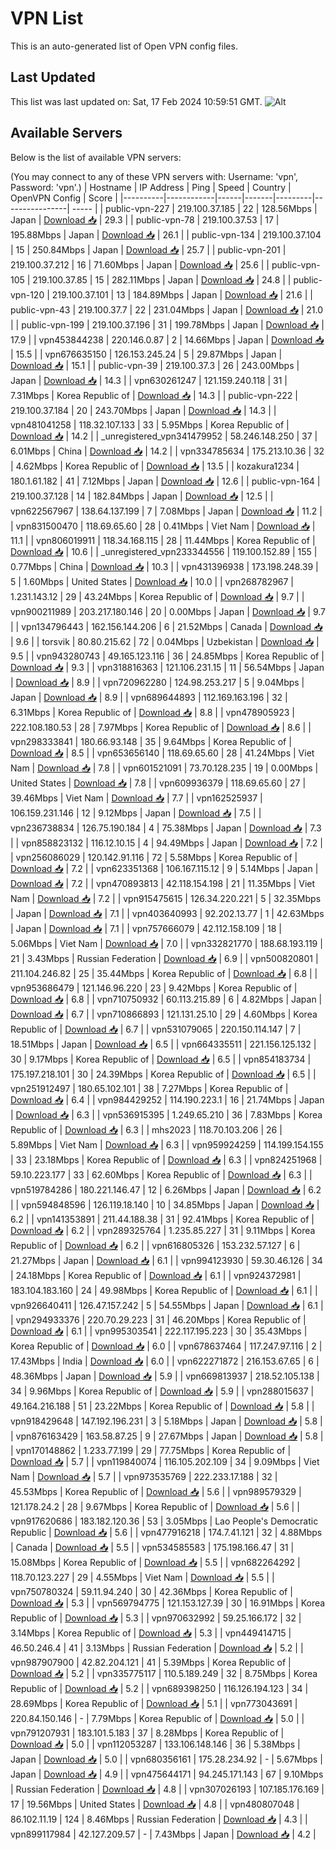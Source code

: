 # VPN List

This is an auto-generated list of Open VPN config files.

## Last Updated

This list was last updated on: Sat, 17 Feb 2024 10:59:51 GMT.
![Alt](https://repobeats.axiom.co/api/embed/186b98318ef1479477931607c1ad7d823f12451f.svg "Repobeats analytics image")

## Available Servers

Below is the list of available VPN servers:

(You may connect to any of these VPN servers with: Username: 'vpn', Password: 'vpn'.)
| Hostname | IP Address | Ping | Speed | Country | OpenVPN Config | Score |
|----------|------------|------|-------|---------|----------------| ----- |
| public-vpn-227 | 219.100.37.185 | 22 | 128.56Mbps | Japan | [Download 📥](./configs/server_0_JP.ovpn) | 29.3 |
| public-vpn-78 | 219.100.37.53 | 17 | 195.88Mbps | Japan | [Download 📥](./configs/server_1_JP.ovpn) | 26.1 |
| public-vpn-134 | 219.100.37.104 | 15 | 250.84Mbps | Japan | [Download 📥](./configs/server_2_JP.ovpn) | 25.7 |
| public-vpn-201 | 219.100.37.212 | 16 | 71.60Mbps | Japan | [Download 📥](./configs/server_3_JP.ovpn) | 25.6 |
| public-vpn-105 | 219.100.37.85 | 15 | 282.11Mbps | Japan | [Download 📥](./configs/server_4_JP.ovpn) | 24.8 |
| public-vpn-120 | 219.100.37.101 | 13 | 184.89Mbps | Japan | [Download 📥](./configs/server_5_JP.ovpn) | 21.6 |
| public-vpn-43 | 219.100.37.7 | 22 | 231.04Mbps | Japan | [Download 📥](./configs/server_6_JP.ovpn) | 21.0 |
| public-vpn-199 | 219.100.37.196 | 31 | 199.78Mbps | Japan | [Download 📥](./configs/server_7_JP.ovpn) | 17.9 |
| vpn453844238 | 220.146.0.87 | 2 | 14.66Mbps | Japan | [Download 📥](./configs/server_8_JP.ovpn) | 15.5 |
| vpn676635150 | 126.153.245.24 | 5 | 29.87Mbps | Japan | [Download 📥](./configs/server_9_JP.ovpn) | 15.1 |
| public-vpn-39 | 219.100.37.3 | 26 | 243.00Mbps | Japan | [Download 📥](./configs/server_10_JP.ovpn) | 14.3 |
| vpn630261247 | 121.159.240.118 | 31 | 7.31Mbps | Korea Republic of | [Download 📥](./configs/server_11_KR.ovpn) | 14.3 |
| public-vpn-222 | 219.100.37.184 | 20 | 243.70Mbps | Japan | [Download 📥](./configs/server_12_JP.ovpn) | 14.3 |
| vpn481041258 | 118.32.107.133 | 33 | 5.95Mbps | Korea Republic of | [Download 📥](./configs/server_13_KR.ovpn) | 14.2 |
| _unregistered_vpn341479952 | 58.246.148.250 | 37 | 6.01Mbps | China | [Download 📥](./configs/server_14_CN.ovpn) | 14.2 |
| vpn334785634 | 175.213.10.36 | 32 | 4.62Mbps | Korea Republic of | [Download 📥](./configs/server_15_KR.ovpn) | 13.5 |
| kozakura1234 | 180.1.61.182 | 41 | 7.12Mbps | Japan | [Download 📥](./configs/server_16_JP.ovpn) | 12.6 |
| public-vpn-164 | 219.100.37.128 | 14 | 182.84Mbps | Japan | [Download 📥](./configs/server_17_JP.ovpn) | 12.5 |
| vpn622567967 | 138.64.137.199 | 7 | 7.08Mbps | Japan | [Download 📥](./configs/server_18_JP.ovpn) | 11.2 |
| vpn831500470 | 118.69.65.60 | 28 | 0.41Mbps | Viet Nam | [Download 📥](./configs/server_19_VN.ovpn) | 11.1 |
| vpn806019911 | 118.34.168.115 | 28 | 11.44Mbps | Korea Republic of | [Download 📥](./configs/server_20_KR.ovpn) | 10.6 |
| _unregistered_vpn233344556 | 119.100.152.89 | 155 | 0.77Mbps | China | [Download 📥](./configs/server_21_CN.ovpn) | 10.3 |
| vpn431396938 | 173.198.248.39 | 5 | 1.60Mbps | United States | [Download 📥](./configs/server_22_US.ovpn) | 10.0 |
| vpn268782967 | 1.231.143.12 | 29 | 43.24Mbps | Korea Republic of | [Download 📥](./configs/server_23_KR.ovpn) | 9.7 |
| vpn900211989 | 203.217.180.146 | 20 | 0.00Mbps | Japan | [Download 📥](./configs/server_24_JP.ovpn) | 9.7 |
| vpn134796443 | 162.156.144.206 | 6 | 21.52Mbps | Canada | [Download 📥](./configs/server_25_CA.ovpn) | 9.6 |
| torsvik | 80.80.215.62 | 72 | 0.04Mbps | Uzbekistan | [Download 📥](./configs/server_26_UZ.ovpn) | 9.5 |
| vpn943280743 | 49.165.123.116 | 36 | 24.85Mbps | Korea Republic of | [Download 📥](./configs/server_27_KR.ovpn) | 9.3 |
| vpn318816363 | 121.106.231.15 | 11 | 56.54Mbps | Japan | [Download 📥](./configs/server_28_JP.ovpn) | 8.9 |
| vpn720962280 | 124.98.253.217 | 5 | 9.04Mbps | Japan | [Download 📥](./configs/server_29_JP.ovpn) | 8.9 |
| vpn689644893 | 112.169.163.196 | 32 | 6.31Mbps | Korea Republic of | [Download 📥](./configs/server_30_KR.ovpn) | 8.8 |
| vpn478905923 | 222.108.180.53 | 28 | 7.97Mbps | Korea Republic of | [Download 📥](./configs/server_31_KR.ovpn) | 8.6 |
| vpn298333841 | 180.66.93.148 | 35 | 9.64Mbps | Korea Republic of | [Download 📥](./configs/server_32_KR.ovpn) | 8.5 |
| vpn653656140 | 118.69.65.60 | 28 | 41.24Mbps | Viet Nam | [Download 📥](./configs/server_33_VN.ovpn) | 7.8 |
| vpn601521091 | 73.70.128.235 | 19 | 0.00Mbps | United States | [Download 📥](./configs/server_34_US.ovpn) | 7.8 |
| vpn609936379 | 118.69.65.60 | 27 | 39.46Mbps | Viet Nam | [Download 📥](./configs/server_35_VN.ovpn) | 7.7 |
| vpn162525937 | 106.159.231.146 | 12 | 9.12Mbps | Japan | [Download 📥](./configs/server_36_JP.ovpn) | 7.5 |
| vpn236738834 | 126.75.190.184 | 4 | 75.38Mbps | Japan | [Download 📥](./configs/server_37_JP.ovpn) | 7.3 |
| vpn858823132 | 116.12.10.15 | 4 | 94.49Mbps | Japan | [Download 📥](./configs/server_38_JP.ovpn) | 7.2 |
| vpn256086029 | 120.142.91.116 | 72 | 5.58Mbps | Korea Republic of | [Download 📥](./configs/server_39_KR.ovpn) | 7.2 |
| vpn623351368 | 106.167.115.12 | 9 | 5.14Mbps | Japan | [Download 📥](./configs/server_40_JP.ovpn) | 7.2 |
| vpn470893813 | 42.118.154.198 | 21 | 11.35Mbps | Viet Nam | [Download 📥](./configs/server_41_VN.ovpn) | 7.2 |
| vpn915475615 | 126.34.220.221 | 5 | 32.35Mbps | Japan | [Download 📥](./configs/server_42_JP.ovpn) | 7.1 |
| vpn403640993 | 92.202.13.77 | 1 | 42.63Mbps | Japan | [Download 📥](./configs/server_43_JP.ovpn) | 7.1 |
| vpn757666079 | 42.112.158.109 | 18 | 5.06Mbps | Viet Nam | [Download 📥](./configs/server_44_VN.ovpn) | 7.0 |
| vpn332821770 | 188.68.193.119 | 21 | 3.43Mbps | Russian Federation | [Download 📥](./configs/server_45_RU.ovpn) | 6.9 |
| vpn500820801 | 211.104.246.82 | 25 | 35.44Mbps | Korea Republic of | [Download 📥](./configs/server_46_KR.ovpn) | 6.8 |
| vpn953686479 | 121.146.96.220 | 23 | 9.42Mbps | Korea Republic of | [Download 📥](./configs/server_47_KR.ovpn) | 6.8 |
| vpn710750932 | 60.113.215.89 | 6 | 4.82Mbps | Japan | [Download 📥](./configs/server_48_JP.ovpn) | 6.7 |
| vpn710866893 | 121.131.25.10 | 29 | 4.60Mbps | Korea Republic of | [Download 📥](./configs/server_49_KR.ovpn) | 6.7 |
| vpn531079065 | 220.150.114.147 | 7 | 18.51Mbps | Japan | [Download 📥](./configs/server_50_JP.ovpn) | 6.5 |
| vpn664335511 | 221.156.125.132 | 30 | 9.17Mbps | Korea Republic of | [Download 📥](./configs/server_51_KR.ovpn) | 6.5 |
| vpn854183734 | 175.197.218.101 | 30 | 24.39Mbps | Korea Republic of | [Download 📥](./configs/server_52_KR.ovpn) | 6.5 |
| vpn251912497 | 180.65.102.101 | 38 | 7.27Mbps | Korea Republic of | [Download 📥](./configs/server_53_KR.ovpn) | 6.4 |
| vpn984429252 | 114.190.223.1 | 16 | 21.74Mbps | Japan | [Download 📥](./configs/server_54_JP.ovpn) | 6.3 |
| vpn536915395 | 1.249.65.210 | 36 | 7.83Mbps | Korea Republic of | [Download 📥](./configs/server_55_KR.ovpn) | 6.3 |
| mhs2023 | 118.70.103.206 | 26 | 5.89Mbps | Viet Nam | [Download 📥](./configs/server_56_VN.ovpn) | 6.3 |
| vpn959924259 | 114.199.154.155 | 33 | 23.18Mbps | Korea Republic of | [Download 📥](./configs/server_57_KR.ovpn) | 6.3 |
| vpn824251968 | 59.10.223.177 | 33 | 62.60Mbps | Korea Republic of | [Download 📥](./configs/server_58_KR.ovpn) | 6.3 |
| vpn519784286 | 180.221.146.47 | 12 | 6.26Mbps | Japan | [Download 📥](./configs/server_59_JP.ovpn) | 6.2 |
| vpn594848596 | 126.119.18.140 | 10 | 34.85Mbps | Japan | [Download 📥](./configs/server_60_JP.ovpn) | 6.2 |
| vpn141353891 | 211.44.188.38 | 31 | 92.41Mbps | Korea Republic of | [Download 📥](./configs/server_61_KR.ovpn) | 6.2 |
| vpn289325764 | 1.235.85.227 | 31 | 9.11Mbps | Korea Republic of | [Download 📥](./configs/server_62_KR.ovpn) | 6.2 |
| vpn616805326 | 153.232.57.127 | 6 | 21.27Mbps | Japan | [Download 📥](./configs/server_63_JP.ovpn) | 6.1 |
| vpn994123930 | 59.30.46.126 | 34 | 24.18Mbps | Korea Republic of | [Download 📥](./configs/server_64_KR.ovpn) | 6.1 |
| vpn924372981 | 183.104.183.160 | 24 | 49.98Mbps | Korea Republic of | [Download 📥](./configs/server_65_KR.ovpn) | 6.1 |
| vpn926640411 | 126.47.157.242 | 5 | 54.55Mbps | Japan | [Download 📥](./configs/server_66_JP.ovpn) | 6.1 |
| vpn294933376 | 220.70.29.223 | 31 | 46.20Mbps | Korea Republic of | [Download 📥](./configs/server_67_KR.ovpn) | 6.1 |
| vpn995303541 | 222.117.195.223 | 30 | 35.43Mbps | Korea Republic of | [Download 📥](./configs/server_68_KR.ovpn) | 6.0 |
| vpn678637464 | 117.247.97.116 | 2 | 17.43Mbps | India | [Download 📥](./configs/server_69_IN.ovpn) | 6.0 |
| vpn622271872 | 216.153.67.65 | 6 | 48.36Mbps | Japan | [Download 📥](./configs/server_70_JP.ovpn) | 5.9 |
| vpn669813937 | 218.52.105.138 | 34 | 9.96Mbps | Korea Republic of | [Download 📥](./configs/server_71_KR.ovpn) | 5.9 |
| vpn288015637 | 49.164.216.188 | 51 | 23.22Mbps | Korea Republic of | [Download 📥](./configs/server_72_KR.ovpn) | 5.8 |
| vpn918429648 | 147.192.196.231 | 3 | 5.18Mbps | Japan | [Download 📥](./configs/server_73_JP.ovpn) | 5.8 |
| vpn876163429 | 163.58.87.25 | 9 | 27.67Mbps | Japan | [Download 📥](./configs/server_74_JP.ovpn) | 5.8 |
| vpn170148862 | 1.233.77.199 | 29 | 77.75Mbps | Korea Republic of | [Download 📥](./configs/server_75_KR.ovpn) | 5.7 |
| vpn119840074 | 116.105.202.109 | 34 | 9.09Mbps | Viet Nam | [Download 📥](./configs/server_76_VN.ovpn) | 5.7 |
| vpn973535769 | 222.233.17.188 | 32 | 45.53Mbps | Korea Republic of | [Download 📥](./configs/server_77_KR.ovpn) | 5.6 |
| vpn989579329 | 121.178.24.2 | 28 | 9.67Mbps | Korea Republic of | [Download 📥](./configs/server_78_KR.ovpn) | 5.6 |
| vpn917620686 | 183.182.120.36 | 53 | 3.05Mbps | Lao People's Democratic Republic | [Download 📥](./configs/server_79_LA.ovpn) | 5.6 |
| vpn477916218 | 174.7.41.121 | 32 | 4.88Mbps | Canada | [Download 📥](./configs/server_80_CA.ovpn) | 5.5 |
| vpn534585583 | 175.198.166.47 | 31 | 15.08Mbps | Korea Republic of | [Download 📥](./configs/server_81_KR.ovpn) | 5.5 |
| vpn682264292 | 118.70.123.227 | 29 | 4.55Mbps | Viet Nam | [Download 📥](./configs/server_82_VN.ovpn) | 5.5 |
| vpn750780324 | 59.11.94.240 | 30 | 42.36Mbps | Korea Republic of | [Download 📥](./configs/server_83_KR.ovpn) | 5.3 |
| vpn569794775 | 121.153.127.39 | 30 | 16.91Mbps | Korea Republic of | [Download 📥](./configs/server_84_KR.ovpn) | 5.3 |
| vpn970632992 | 59.25.166.172 | 32 | 3.14Mbps | Korea Republic of | [Download 📥](./configs/server_85_KR.ovpn) | 5.3 |
| vpn449414715 | 46.50.246.4 | 41 | 3.13Mbps | Russian Federation | [Download 📥](./configs/server_86_RU.ovpn) | 5.2 |
| vpn987907900 | 42.82.204.121 | 41 | 5.39Mbps | Korea Republic of | [Download 📥](./configs/server_87_KR.ovpn) | 5.2 |
| vpn335775117 | 110.5.189.249 | 32 | 8.75Mbps | Korea Republic of | [Download 📥](./configs/server_88_KR.ovpn) | 5.2 |
| vpn689398250 | 116.126.194.123 | 34 | 28.69Mbps | Korea Republic of | [Download 📥](./configs/server_89_KR.ovpn) | 5.1 |
| vpn773043691 | 220.84.150.146 | - | 7.79Mbps | Korea Republic of | [Download 📥](./configs/server_90_KR.ovpn) | 5.0 |
| vpn791207931 | 183.101.5.183 | 37 | 8.28Mbps | Korea Republic of | [Download 📥](./configs/server_91_KR.ovpn) | 5.0 |
| vpn112053287 | 133.106.148.146 | 36 | 5.38Mbps | Japan | [Download 📥](./configs/server_92_JP.ovpn) | 5.0 |
| vpn680356161 | 175.28.234.92 | - | 5.67Mbps | Japan | [Download 📥](./configs/server_93_JP.ovpn) | 4.9 |
| vpn475644171 | 94.245.171.143 | 67 | 9.10Mbps | Russian Federation | [Download 📥](./configs/server_94_RU.ovpn) | 4.8 |
| vpn307026193 | 107.185.176.169 | 17 | 19.56Mbps | United States | [Download 📥](./configs/server_95_US.ovpn) | 4.8 |
| vpn480807048 | 86.102.11.19 | 124 | 8.46Mbps | Russian Federation | [Download 📥](./configs/server_96_RU.ovpn) | 4.3 |
| vpn899117984 | 42.127.209.57 | - | 7.43Mbps | Japan | [Download 📥](./configs/server_97_JP.ovpn) | 4.2 |
